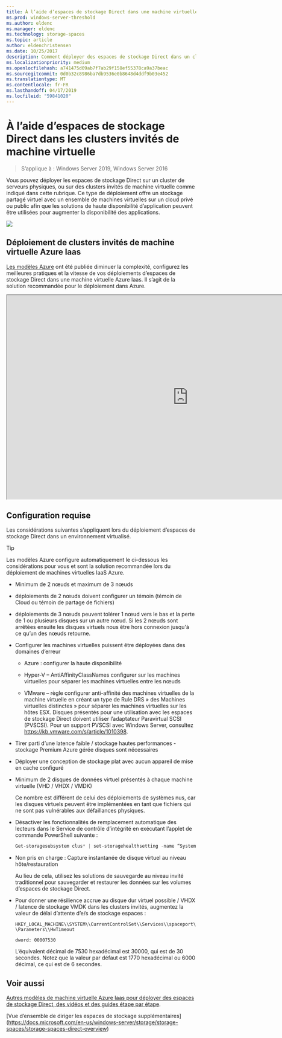 ```yaml
---
title: À l’aide d’espaces de stockage Direct dans une machine virtuelle
ms.prod: windows-server-threshold
ms.author: eldenc
ms.manager: eldenc
ms.technology: storage-spaces
ms.topic: article
author: eldenchristensen
ms.date: 10/25/2017
description: Comment déployer des espaces de stockage Direct dans un cluster invité de machine virtuelle, par exemple, dans Microsoft Azure.
ms.localizationpriority: medium
ms.openlocfilehash: a741475d09ab7f7ab29f158ef55378ca9a37beac
ms.sourcegitcommit: 0d0b32c8986ba7db9536e0b8648d4ddf9b03e452
ms.translationtype: MT
ms.contentlocale: fr-FR
ms.lasthandoff: 04/17/2019
ms.locfileid: "59841020"
---
```

# <a name="using-storage-spaces-direct-in-guest-virtual-machine-clusters"></a>À l’aide d’espaces de stockage Direct dans les clusters invités de machine virtuelle

> S’applique à : Windows Server 2019, Windows Server 2016

Vous pouvez déployer les espaces de stockage Direct sur un cluster de serveurs physiques, ou sur des clusters invités de machine virtuelle comme indiqué dans cette rubrique. Ce type de déploiement offre un stockage partagé virtuel avec un ensemble de machines virtuelles sur un cloud privé ou public afin que les solutions de haute disponibilité d’application peuvent être utilisées pour augmenter la disponibilité des applications.

![](media/storage-spaces-direct-in-vm/storage-spaces-direct-in-vm.png)

## <a name="deploying-in-azure-iaas-vm-guest-clusters"></a>Déploiement de clusters invités de machine virtuelle Azure Iaas

[Les modèles Azure](https://github.com/robotechredmond/301-storage-spaces-direct-md) ont été publiée diminuer la complexité, configurez les meilleures pratiques et la vitesse de vos déploiements d’espaces de stockage Direct dans une machine virtuelle Azure Iaas. Il s’agit de la solution recommandée pour le déploiement dans Azure.

<iframe src="https://channel9.msdn.com/Series/Microsoft-Hybrid-Cloud-Best-Practices-for-IT-Pros/Step-by-Step-Deploy-Windows-Server-2016-Storage-Spaces-Direct-S2D-Cluster-in-Microsoft-Azure/player" width="960" height="540" allowfullscreen></iframe>

## <a name="requirements"></a>Configuration requise

Les considérations suivantes s’appliquent lors du déploiement d’espaces de stockage Direct dans un environnement virtualisé.

> [!TIP]
> Les modèles Azure configure automatiquement le ci-dessous les considérations pour vous et sont la solution recommandée lors du déploiement de machines virtuelles IaaS Azure.

-   Minimum de 2 nœuds et maximum de 3 nœuds

-   déploiements de 2 nœuds doivent configurer un témoin (témoin de Cloud ou témoin de partage de fichiers)

-   déploiements de 3 nœuds peuvent tolérer 1 nœud vers le bas et la perte de 1 ou plusieurs disques sur un autre nœud.  Si les 2 nœuds sont arrêtées ensuite les disques virtuels nous être hors connexion jusqu'à ce qu’un des nœuds retourne.  

-   Configurer les machines virtuelles puissent être déployées dans des domaines d’erreur

    -   Azure : configurer la haute disponibilité

    -   Hyper-V – AntiAffinityClassNames configurer sur les machines virtuelles pour séparer les machines virtuelles entre les nœuds

    -   VMware – règle configurer anti-affinité des machines virtuelles de la machine virtuelle en créant un type de Rule DRS » des Machines virtuelles distinctes » pour séparer les machines virtuelles sur les hôtes ESX. Disques présentés pour une utilisation avec les espaces de stockage Direct doivent utiliser l’adaptateur Paravirtual SCSI (PVSCSI). Pour un support PVSCSI avec Windows Server, consultez https://kb.vmware.com/s/article/1010398.

-   Tirer parti d’une latence faible / stockage hautes performances - stockage Premium Azure gérée disques sont nécessaires

-   Déployer une conception de stockage plat avec aucun appareil de mise en cache configuré

-   Minimum de 2 disques de données virtuel présentés à chaque machine virtuelle (VHD / VHDX / VMDK)

    Ce nombre est différent de celui des déploiements de systèmes nus, car les disques virtuels peuvent être implémentées en tant que fichiers qui ne sont pas vulnérables aux défaillances physiques.

-   Désactiver les fonctionnalités de remplacement automatique des lecteurs dans le Service de contrôle d’intégrité en exécutant l’applet de commande PowerShell suivante :

    ```powershell
    Get-storagesubsystem clus* | set-storagehealthsetting -name “System.Storage.PhysicalDisk.AutoReplace.Enabled” -value “False”
    ```

-   Non pris en charge : Capture instantanée de disque virtuel au niveau hôte/restauration

    Au lieu de cela, utilisez les solutions de sauvegarde au niveau invité traditionnel pour sauvegarder et restaurer les données sur les volumes d’espaces de stockage Direct.

-   Pour donner une résilience accrue au disque dur virtuel possible / VHDX / latence de stockage VMDK dans les clusters invités, augmentez la valeur de délai d’attente d’e/s de stockage espaces :

    `HKEY_LOCAL_MACHINE\\SYSTEM\\CurrentControlSet\\Services\\spaceport\\Parameters\\HwTimeout`

    `dword: 00007530`

    L’équivalent décimal de 7530 hexadécimal est 30000, qui est de 30 secondes. Notez que la valeur par défaut est 1770 hexadécimal ou 6000 décimal, ce qui est de 6 secondes.

## <a name="see-also"></a>Voir aussi

[Autres modèles de machine virtuelle Azure Iaas pour déployer des espaces de stockage Direct, des vidéos et des guides étape par étape](https://blogs.msdn.microsoft.com/clustering/2017/02/14/deploying-an-iaas-vm-guest-clusters-in-microsoft-azure/).

[Vue d’ensemble de diriger les espaces de stockage supplémentaires] (https://docs.microsoft.com/en-us/windows-server/storage/storage-spaces/storage-spaces-direct-overview)
